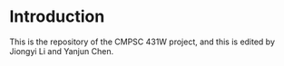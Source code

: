 # Introduction

This is the repository of the CMPSC 431W project, and this is edited by Jiongyi Li and Yanjun Chen.
